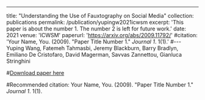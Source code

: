 ---
title: "Understanding the Use of Fauxtography on Social Media"
collection: publications
permalink: /publication/yupingw2021icwsm
excerpt: 'This paper is about the number 1. The number 2 is left for future work.'
date: 2021
venue: 'ICWSM'
paperurl: 'https://arxiv.org/abs/2009.11792/'
#citation: 'Your Name, You. (2009). &quot;Paper Title Number 1.&quot; <i>Journal 1</i>. 1(1).'
#---
Yuping Wang, Fatemeh Tahmasbi, Jeremy Blackburn, Barry Bradlyn, Emiliano De Cristofaro, David Magerman, Savvas Zannettou, Gianluca Stringhini

#[Download paper here](http://academicpages.github.io/files/paper1.pdf)

#Recommended citation: Your Name, You. (2009). "Paper Title Number 1." <i>Journal 1</i>. 1(1).
